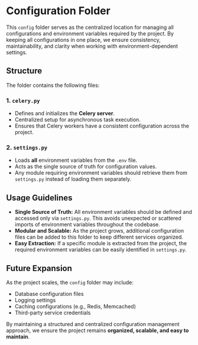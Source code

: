 # Configuration Folder

This `config` folder serves as the centralized location for managing all configurations and environment variables required by the project. By keeping all configurations in one place, we ensure consistency, maintainability, and clarity when working with environment-dependent settings.

## Structure

The folder contains the following files:

### 1. `celery.py`
- Defines and initializes the **Celery server**.
- Centralized setup for asynchronous task execution.
- Ensures that Celery workers have a consistent configuration across the project.

### 2. `settings.py`
- Loads **all** environment variables from the `.env` file.
- Acts as the single source of truth for configuration values.
- Any module requiring environment variables should retrieve them from `settings.py` instead of loading them separately.

## Usage Guidelines

- **Single Source of Truth:** All environment variables should be defined and accessed only via `settings.py`. This avoids unexpected or scattered imports of environment variables throughout the codebase.
- **Modular and Scalable:** As the project grows, additional configuration files can be added to this folder to keep different services organized.
- **Easy Extraction:** If a specific module is extracted from the project, the required environment variables can be easily identified in `settings.py`.

## Future Expansion

As the project scales, the `config` folder may include:
- Database configuration files
- Logging settings
- Caching configurations (e.g., Redis, Memcached)
- Third-party service credentials

By maintaining a structured and centralized configuration management approach, we ensure the project remains **organized, scalable, and easy to maintain**.
